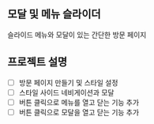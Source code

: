 ## 모달 및 메뉴 슬라이더

슬라이드 메뉴와 모달이 있는 간단한 방문 페이지

## 프로젝트 설명

- [ ] 방문 페이지 만들기 및 스타일 설정
- [ ] 스타일 사이드 네비게이션과 모달
- [ ] 버튼 클릭으로 메뉴를 열고 닫는 기능 추가
- [ ] 버튼 클릭으로 모달을 열고 닫는 기능 추가
